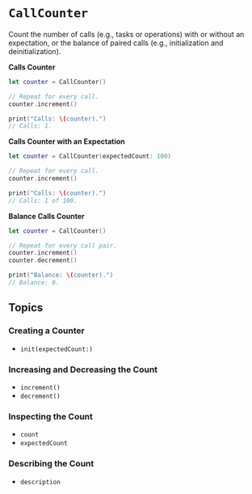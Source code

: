 # ``CallCounter``

Count the number of calls (e.g., tasks or operations) with or without an expectation, or the balance of paired calls (e.g., initialization and deinitialization).

**Calls Counter**

```swift
let counter = CallCounter()

// Repeat for every call.
counter.increment()

print("Calls: \(counter).")
// Calls: 1.
```

**Calls Counter with an Expectation**

```swift
let counter = CallCounter(expectedCount: 100)

// Repeat for every call.
counter.increment()

print("Calls: \(counter).")
// Calls: 1 of 100.
```

**Balance Calls Counter**

```swift
let counter = CallCounter()

// Repeat for every call pair.
counter.increment()
counter.decrement()

print("Balance: \(counter).")
// Balance: 0.
```

## Topics

### Creating a Counter

- ``init(expectedCount:)``

### Increasing and Decreasing the Count

- ``increment()``
- ``decrement()``

### Inspecting the Count

- ``count``
- ``expectedCount``

### Describing the Count

- ``description``
